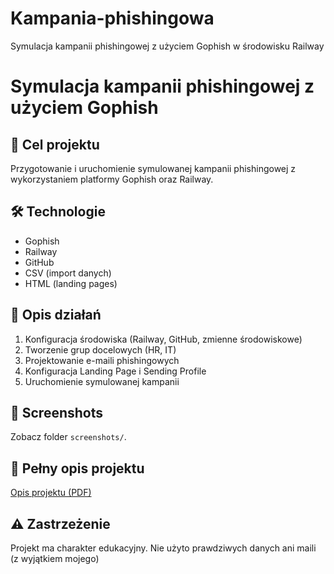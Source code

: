 # Kampania-phishingowa
Symulacja kampanii phishingowej z użyciem Gophish w środowisku Railway

# Symulacja kampanii phishingowej z użyciem Gophish

## 📌 Cel projektu
Przygotowanie i uruchomienie symulowanej kampanii phishingowej z wykorzystaniem platformy Gophish oraz Railway.

## 🛠️ Technologie
- Gophish
- Railway
- GitHub
- CSV (import danych)
- HTML (landing pages)

## 🧾 Opis działań
1. Konfiguracja środowiska (Railway, GitHub, zmienne środowiskowe)
2. Tworzenie grup docelowych (HR, IT)
3. Projektowanie e-maili phishingowych
4. Konfiguracja Landing Page i Sending Profile
5. Uruchomienie symulowanej kampanii

## 📸 Screenshots
Zobacz folder `screenshots/`.

## 📄 Pełny opis projektu
[Opis projektu (PDF)](docs/Opis_projektu.pdf)

## ⚠️ Zastrzeżenie
Projekt ma charakter edukacyjny. Nie użyto prawdziwych danych ani maili (z wyjątkiem mojego)
